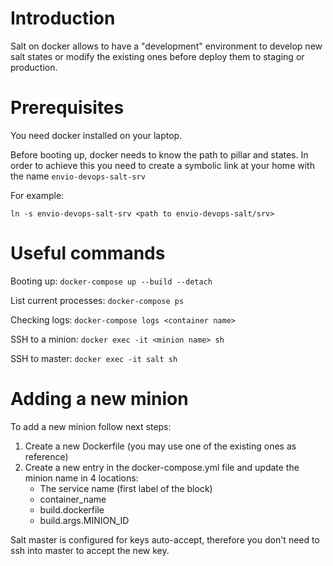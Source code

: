 # Introduction

Salt on docker allows to have a "development" environment to develop new salt states or modify the existing ones before deploy them to staging or production.

# Prerequisites

You need docker installed on your laptop.

Before booting up, docker needs to know the path to pillar and states. In order to achieve this you need to create a symbolic link at your home with the name `envio-devops-salt-srv`

For example:

```
ln -s envio-devops-salt-srv <path to envio-devops-salt/srv>
```

# Useful commands

Booting up: `docker-compose up --build --detach`

List current processes: `docker-compose ps`

Checking logs: `docker-compose logs <container name>`

SSH to a minion: `docker exec -it <minion name> sh`

SSH to master: `docker exec -it salt sh`

# Adding a new minion

To add a new minion follow next steps:

1. Create a new Dockerfile (you may use one of the existing ones as reference)
2. Create a new entry in the docker-compose.yml file and update the minion name in 4 locations:
   - The service name (first label of the block)
   - container_name
   - build.dockerfile
   - build.args.MINION_ID

Salt master is configured for keys auto-accept, therefore you don't need to ssh into master to accept the new key.





